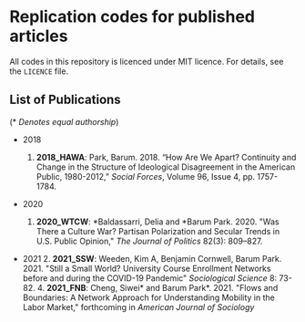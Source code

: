 # Replication codes for published articles

All codes in this repository is licenced under MIT licence. For details, see the `LICENCE` file.

## List of Publications
(\* *Denotes equal authorship*)

- 2018
  1. **2018_HAWA**: Park, Barum. 2018. “How Are We Apart? Continuity and Change in the Structure of Ideological Disagreement in the American Public, 1980-2012,” *Social Forces*, Volume 96, Issue 4, pp. 1757-1784.

- 2020
  1. **2020_WTCW**: \*Baldassarri, Delia and \*Barum Park. 2020. "Was There a Culture War? Partisan Polarization and Secular Trends in U.S. Public Opinion," *The Journal of Politics* 82(3): 809–827.

- 2021
  2. **2021_SSW**: Weeden, Kim A, Benjamin Cornwell, Barum Park. 2021. "Still a Small World? University Course Enrollment Networks before and during the COVID-19 Pandemic" *Sociological Science* 8: 73-82.
  4. **2021_FNB**: Cheng, Siwei\* and Barum Park\*. 2021. "Flows and Boundaries: A Network Approach for Understanding Mobility in the Labor Market," forthcoming in *American Journal of Sociology*
